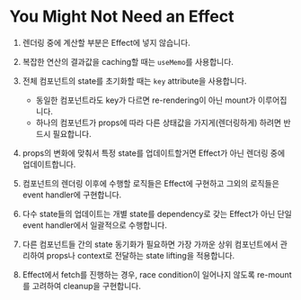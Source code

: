 # You Might Not Need an Effect

1. 렌더링 중에 계산할 부분은 Effect에 넣지 않습니다.

2. 복잡한 연산의 결과값을 caching할 때는 `useMemo`를 사용합니다.

3. 전체 컴포넌트의 state를 초기화할 때는 `key` attribute을 사용합니다.

   - 동일한 컴포넌트라도 key가 다르면 re-rendering이 아닌 mount가 이루어집니다.
   - 하나의 컴포넌트가 props에 따라 다른 상태값을 가지게(렌더링하게) 하려면 반드시 필요합니다.

4. props의 변화에 맞춰서 특정 state를 업데이트할거면 Effect가 아닌 렌더링 중에 업데이트합니다.

5. 컴포넌트의 렌더링 이후에 수행할 로직들은 Effect에 구현하고 그외의 로직들은 event handler에 구현합니다.

6. 다수 state들의 업데이트는 개별 state를 dependency로 갖는 Effect가 아닌 단일 event handler에서 일괄적으로 수행합니다.

7. 다른 컴포넌트들 간의 state 동기화가 필요하면 가장 가까운 상위 컴포넌트에서 관리하여 props나 context로 전달하는 state lifting을 적용합니다.

8. Effect에서 fetch를 진행하는 경우, race condition이 일어나지 않도록 re-mount를 고려하여 cleanup을 구현합니다.
